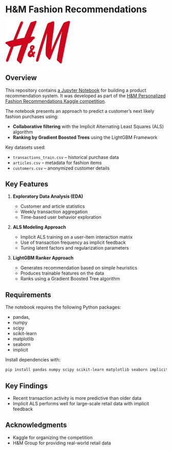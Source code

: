 # H\&M Fashion Recommendations

<img src="H%26M-Logo.svg" width="40%" height="40%">

## Overview

This repository contains [a Jupyter Notebook](https://github.com/JonMcEntee/hm-fashion-recommendations/blob/main/H%26M_Fashion_Recommendations.ipynb) for building a product recommendation system. It was developed as part of the [H\&M Personalized Fashion Recommendations Kaggle competition](https://www.kaggle.com/competitions/h-and-m-personalized-fashion-recommendations).

The notebook presents an approach to predict a customer’s next likely fashion purchases using:

* **Collaborative filtering** with the Implicit Alternating Least Squares (ALS) algorithm
* **Ranking by Gradient Boosted Trees** using the LightGBM Framework

Key datasets used:

* `transactions_train.csv` – historical purchase data
* `articles.csv` – metadata for fashion items
* `customers.csv` – anonymized customer details

## Key Features

1. **Exploratory Data Analysis (EDA)**

   * Customer and article statistics
   * Weekly transaction aggregation
   * Time-based user behavior exploration

2. **ALS Modeling Approach**

   * Implicit ALS training on a user-item interaction matrix
   * Use of transaction frequency as implicit feedback
   * Tuning latent factors and regularization parameters

3. **LightGBM Ranker Approach**

   * Generates recommendation based on simple heuristics
   * Produces trainable features on the data
   * Ranks using a Gradient Boosted Tree algorithm

## Requirements

The notebook requires the following Python packages:

* pandas,
* numpy
* scipy
* scikit-learn
* matplotlib
* seaborn
* implicit

Install dependencies with:

```bash
pip install pandas numpy scipy scikit-learn matplotlib seaborn implicit
```

## Key Findings

* Recent transaction activity is more predictive than older data
* Implicit ALS performs well for large-scale retail data with implicit feedback

## Acknowledgments

* Kaggle for organizing the competition
* H\&M Group for providing real-world retail data
